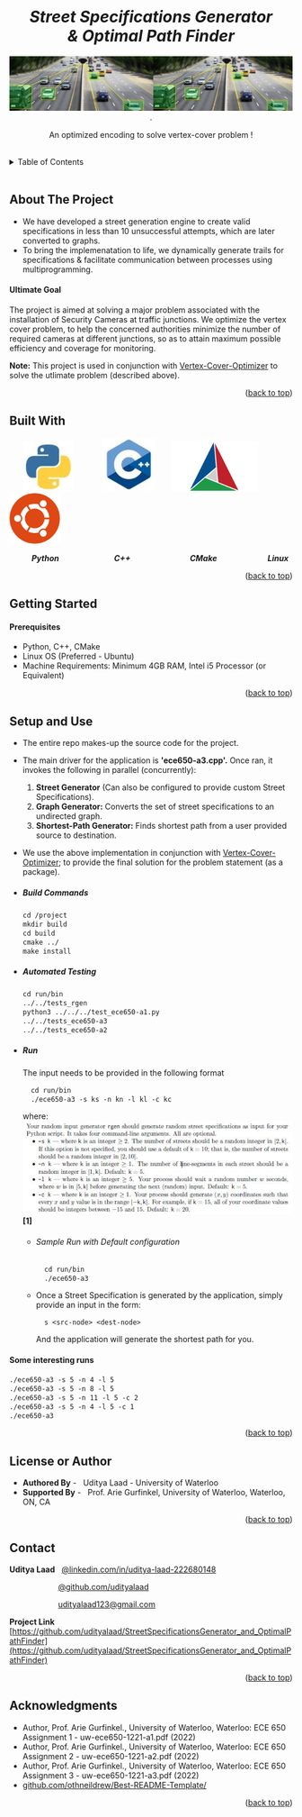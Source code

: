 <!-- Reference:
https://github.com/othneildrew/Best-README-Template -->
<a name="readme-top"></a>


<!-- PROJECT LOGO -->
<br />
<div align="center">
  <h1><i> Street Specifications Generator <br> & Optimal Path Finder </i></h1>


  
  <img src="Read_Me_Content/top_label.png" alt="top_label.png">
  .

  <p align="center">
    An optimized encoding to solve vertex-cover problem !
  </p>
</div>

<br>

<!-- TABLE OF CONTENTS -->
<details>
  <summary>Table of Contents</summary>
  <ol>
    <li><a href="#about-the-project">About The Project</a></li>
    <li><a href="#built-with">Built With</a></li>
    <li><a href="#getting-started">Getting Started</a></li>
    <li><a href="#setup-and-use">Setup and Use</a></li>
    <li><a href="#license-or-author">License or Author</a></li>
    <li><a href="#contact">Contact</a></li>
    <li><a href="#acknowledgments">Acknowledgments</a></li>
  </ol>
</details>

<br>


<!-- ABOUT THE PROJECT -->
## About The Project
  * We have developed a street generation engine to create valid specifications in less than 10 unsuccessful attempts, which are later converted to graphs.
  * To bring the implemenatation to life, we dynamically generate trails for specifications & facilitate communication between processes using multiprogramming.

  <spacer height="10" width="10"></spacer>

  #### Ultimate Goal
  The project is aimed at solving a major problem associated with the installation of Security Cameras at traffic junctions. We optimize the vertex cover problem, to help the concerned authorities minimize the number of required cameras at different junctions, so as to attain maximum possible efficiency and coverage for monitoring.

   <b>Note:</b>
   This project is used in conjunction with [Vertex-Cover-Optimizer](https://github.com/udityalaad/OptimizingVertexCoverProblem) to solve the utlimate problem (described above).

  <p align="right">(<a href="#readme-top">back to top</a>)</p>



## Built With
  &nbsp; &nbsp; &nbsp;  <img src="Read_Me_Content/Tech/Python.JPG" alt="Python" width="90"> &nbsp; &nbsp; &nbsp; &nbsp; &nbsp; &nbsp; <img src="Read_Me_Content/Tech/cpp.JPG" alt="C++" width="95"> &nbsp; &nbsp; &nbsp; <img src="Read_Me_Content/Tech/cmake.png" alt="Tatsu" width="155"> &nbsp; &nbsp; &nbsp; <img src="Read_Me_Content/Tech/Ubuntu.png" alt="Tatsu" width="90">

  &nbsp; &nbsp;  &nbsp; &nbsp; &nbsp; <b><i> Python </i></b> &nbsp; &nbsp; &nbsp; &nbsp; &nbsp; &nbsp; &nbsp; &nbsp; &nbsp; &nbsp; &nbsp; &nbsp; <b><i> C++ </i></b> &nbsp; &nbsp; &nbsp; &nbsp; &nbsp; &nbsp; &nbsp; &nbsp; &nbsp; &nbsp; &nbsp; &nbsp; &nbsp; <b><i> CMake </i></b> &nbsp; &nbsp; &nbsp; &nbsp; &nbsp; &nbsp; &nbsp; &nbsp; &nbsp; &nbsp; &nbsp; <b><i> Linux </i></b>

  <p align="right">(<a href="#readme-top">back to top</a>)</p>



<!-- GETTING STARTED -->
## Getting Started
  #### Prerequisites
  * Python, C++, CMake
  * Linux OS (Preferred - Ubuntu)
  * Machine Requirements: Minimum 4GB RAM, Intel i5 Processor (or Equivalent)

  <p align="right">(<a href="#readme-top">back to top</a>)</p>

  
## Setup and Use
  * The entire repo makes-up the source code for the project.
  * The main driver for the application is <b>'ece650-a3.cpp'.</b> Once ran, it invokes the following in parallel (concurrently):
    1. <b>Street Generator</b> (Can also be configured to provide custom Street Specifications).
    2. <b>Graph Generator:</b> Converts the set of street specifications to an undirected graph.
    3. <b>Shortest-Path Generator:</b> Finds shortest path from a user provided source to destination.
  * We use the above implementation in conjunction with [Vertex-Cover-Optimizer](https://github.com/udityalaad/OptimizingVertexCoverProblem); to provide the final solution for the problem statement (as a package).

  * ##### Build Commands
        cd /project
        mkdir build
        cd build
        cmake ../
        make install

  * ##### Automated Testing
        cd run/bin
        ../../tests_rgen
        python3 ../../../test_ece650-a1.py
        ../../tests_ece650-a3
        ../../tests_ece650-a2

  * ##### Run
      The input needs to be provided in the following format
      ```
        cd run/bin
        ./ece650-a3 -s ks -n kn -l kl -c kc
      ```
      
      where:
        <img src="Read_Me_Content/program/params.JPG" alt="Parameters"> <b>[1]</b>
        
      * ###### Sample Run with Default configuration
        ```
          cd run/bin
          ./ece650-a3
        ```

      * Once a Street Specification is generated by the application, simply provide an input in the form:
        ```
          s <src-node> <dest-node>
        ```

        And the application will generate the shortest path for you.

  #### Some interesting runs
    ./ece650-a3 -s 5 -n 4 -l 5
    ./ece650-a3 -s 5 -n 8 -l 5
    ./ece650-a3 -s 5 -n 11 -l 5 -c 2
    ./ece650-a3 -s 5 -n 4 -l 5 -c 1
    ./ece650-a3

  <p align="right">(<a href="#readme-top">back to top</a>)</p>


<!-- LICENSE -->
## License or Author
  * <b>Authored By</b> - &nbsp; Uditya Laad - University of Waterloo
  * <b>Supported By</b> - &nbsp; Prof. Arie Gurfinkel, University of Waterloo, Waterloo, ON, CA

  <p align="right">(<a href="#readme-top">back to top</a>)</p>


<!-- CONTACT -->
## Contact
  <b>Uditya Laad</b> &nbsp; [@linkedin.com/in/uditya-laad-222680148](https://www.linkedin.com/in/uditya-laad-222680148/)
  
  &nbsp; &nbsp; &nbsp; &nbsp; &nbsp; &nbsp; &nbsp; &nbsp; &nbsp; &nbsp; &nbsp; [@github.com/udityalaad](https://github.com/udityalaad)
  
  &nbsp; &nbsp; &nbsp; &nbsp; &nbsp; &nbsp; &nbsp; &nbsp; &nbsp; &nbsp; &nbsp; udityalaad123@gmail.com

  <b>Project Link</b> &nbsp; [https://github.com/udityalaad/StreetSpecificationsGenerator_and_OptimalPathFinder](https://github.com/udityalaad/StreetSpecificationsGenerator_and_OptimalPathFinder)

  <p align="right">(<a href="#readme-top">back to top</a>)</p>



<!-- ACKNOWLEDGMENTS -->
## Acknowledgments
  * Author, Prof. Arie Gurfinkel., University of Waterloo, Waterloo: ECE 650 Assignment 1 - uw-ece650-1221-a1.pdf (2022)
  * Author, Prof. Arie Gurfinkel., University of Waterloo, Waterloo: ECE 650 Assignment 2 - uw-ece650-1221-a2.pdf (2022)
  * Author, Prof. Arie Gurfinkel., University of Waterloo, Waterloo: ECE 650 Assignment 3 - uw-ece650-1221-a3.pdf (2022)
  * [github.com/othneildrew/Best-README-Template/](https://github.com/othneildrew/Best-README-Template)
  
  <p align="right">(<a href="#readme-top">back to top</a>)</p>
